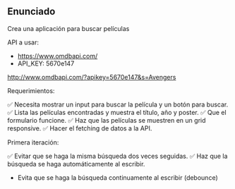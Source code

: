 ## Enunciado

Crea una aplicación para buscar películas

API a usar:

- https://www.omdbapi.com/
- API_KEY: 5670e147

http://www.omdbapi.com/?apikey=5670e147&s=Avengers

Requerimientos:

✅ Necesita mostrar un input para buscar la película y un botón para buscar.
✅ Lista las películas encontradas y muestra el título, año y poster.
✅ Que el formulario funcione.
✅ Haz que las películas se muestren en un grid responsive.
✅ Hacer el fetching de datos a la API.

Primera iteración:

✅ Evitar que se haga la misma búsqueda dos veces seguidas.
✅ Haz que la búsqueda se haga automáticamente al escribir.
- Evita que se haga la búsqueda continuamente al escribir (debounce)